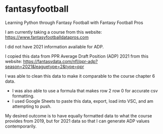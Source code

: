 # fantasyfootball
Learning Python through Fantasy Football with Fantasy Football Pros

I am currently taking a course from this website:
https://www.fantasyfootballdatapros.com

I did not have 2021 information available for ADP.

I copied this data from PPR Average Draft Position (ADP) 2021 from this website:
https://fantasydata.com/nfl/ppr-adp?season=2021&leaguetype=2&type=ppr

I was able to clean this data to make it comparable to the course chapter 6 data.
- I was also able to use a formula that makes row 2 row 0 for accurate csv formatting.
- I used Google Sheets to paste this data, export, load into VSC, and am attempting to push.

My desired outcome is to have equally formatted data to what the course provides from 2019, but for 2021 data so that I can generate ADP values contemporarily.